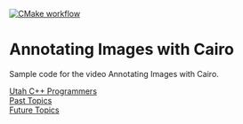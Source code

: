 [![CMake workflow](https://github.com/LegalizeAdulthood/cairo-annotate/actions/workflows/cmake.yml/badge.svg)](https://github.com/LegalizeAdulthood/cairo-annotate/actions/workflows/cmake.yml)

# Annotating Images with Cairo

Sample code for the video Annotating Images with Cairo.

[Utah C++ Programmers](https://meetup.com/utah-cpp-programmers)\
[Past Topics](https://utahcpp.wordpress.com/past-meeting-topics/)\
[Future Topics](https://utahcpp.wordpress.com/future-meeting-topics/)
